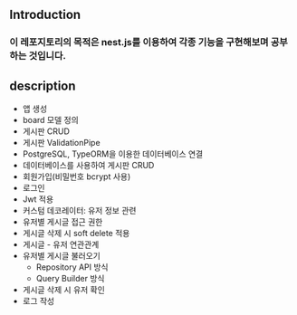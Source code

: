 ## Introduction
### 이 레포지토리의 목적은 nest.js를 이용하여 각종 기능을 구현해보며 공부하는 것입니다.

## description
- 앱 생성
- board 모델 정의
- 게시판 CRUD
- 게시판 ValidationPipe
- PostgreSQL, TypeORM을 이용한 데이터베이스 연결
- 데이터베이스를 사용하여 게시판 CRUD
- 회원가입(비밀번호 bcrypt 사용)
- 로그인
- Jwt 적용
- 커스텀 데코레이터: 유저 정보 관련
- 유저별 게시글 접근 권한
- 게시글 삭제 시 soft delete 적용
- 게시글 - 유저 연관관계
- 유저별 게시글 불러오기
  - Repository API 방식
  - Query Builder 방식
- 게시글 삭제 시 유저 확인
- 로그 작성